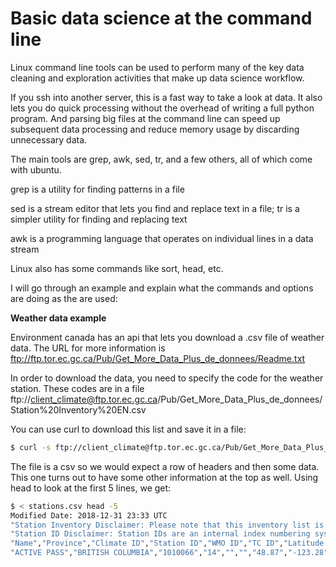 # Basic data science at the command line

Linux command line tools can be used to perform many of the key data cleaning and exploration activities that make up data science workflow.

If you ssh into another server, this is a fast way to take a look at data. It also lets you do quick processing without the overhead of writing a full python program. And parsing big files at the command line can speed up subsequent data processing and reduce memory usage by discarding unnecessary data.

The main tools are grep, awk, sed, tr, and a few others, all of which come with ubuntu.

grep is a utility for finding patterns in a file

sed is a stream editor that lets you find and replace text in a file; tr is a simpler utility for finding and replacing text

awk is a programming language that operates on individual lines in a data stream

Linux also has some commands like sort, head, etc.

I will go through an example and explain what the commands and options are doing as the are used:

__Weather data example__

Environment canada has an api that lets you download a .csv file of weather data. The URL for more information is ftp://ftp.tor.ec.gc.ca/Pub/Get_More_Data_Plus_de_donnees/Readme.txt

In order to download the data, you need to specify the code for the weather station. These codes are in a file ftp://client_climate@ftp.tor.ec.gc.ca/Pub/Get_More_Data_Plus_de_donnees/Station%20Inventory%20EN.csv

You can use curl to download this list and save it in a file:
```bash
$ curl -s ftp://client_climate@ftp.tor.ec.gc.ca/Pub/Get_More_Data_Plus_de_donnees/Station%20Inventory%20EN.csv 
```
The file is a csv so we would expect a row of headers and then some data. This one turns out to have some other information at the top as well. Using head to look at the first 5 lines, we get:

```bash
$ < stations.csv head -5
Modified Date: 2018-12-31 23:33 UTC
"Station Inventory Disclaimer: Please note that this inventory list is a snapshot of stations on our website as of the modified date, and may be subject to change without notice."
"Station ID Disclaimer: Station IDs are an internal index numbering system and may be subject to change without notice."
"Name","Province","Climate ID","Station ID","WMO ID","TC ID","Latitude (Decimal Degrees)","Longitude (Decimal Degrees)","Latitude","Longitude","Elevation (m)","First Year","Last Year","HLY First Year","HLY Last Year","DLY First Year","DLY Last Year","MLY First Year","MLY Last Year"
"ACTIVE PASS","BRITISH COLUMBIA","1010066","14","","","48.87","-123.28","485200000","-1231700000","4","1984","1996","","","1984","1996","1984","1996"
```
